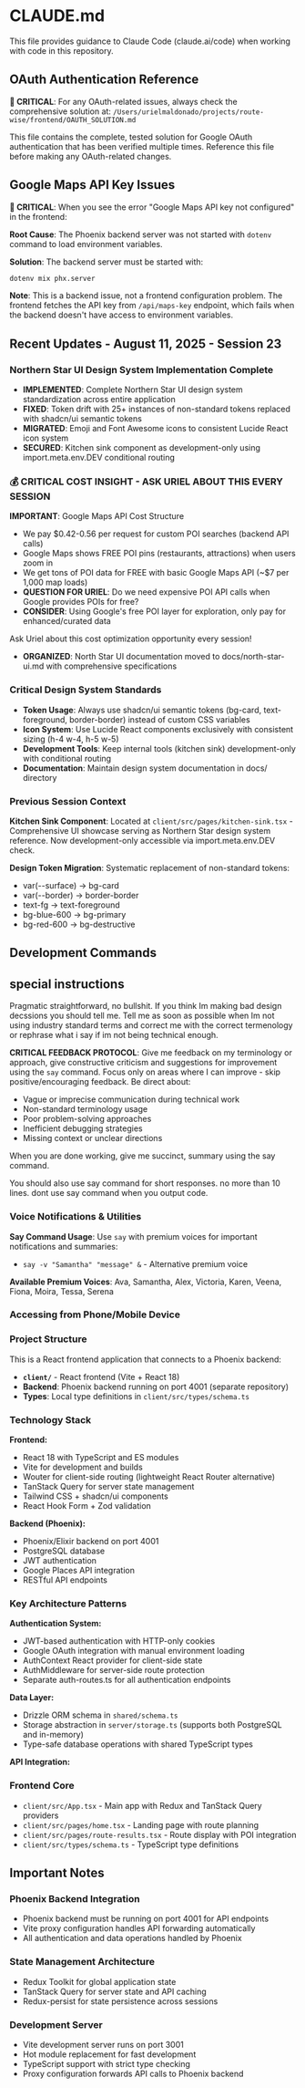 # CLAUDE.md

This file provides guidance to Claude Code (claude.ai/code) when working with code in this repository.

## OAuth Authentication Reference

**🚨 CRITICAL**: For any OAuth-related issues, always check the comprehensive solution at:
`/Users/urielmaldonado/projects/route-wise/frontend/OAUTH_SOLUTION.md`

This file contains the complete, tested solution for Google OAuth authentication that has been verified multiple times. Reference this file before making any OAuth-related changes.

## Google Maps API Key Issues

**🚨 CRITICAL**: When you see the error "Google Maps API key not configured" in the frontend:

**Root Cause**: The Phoenix backend server was not started with `dotenv` command to load environment variables.

**Solution**: The backend server must be started with:
```bash
dotenv mix phx.server
```

**Note**: This is a backend issue, not a frontend configuration problem. The frontend fetches the API key from `/api/maps-key` endpoint, which fails when the backend doesn't have access to environment variables.

## Recent Updates - August 11, 2025 - Session 23

### Northern Star UI Design System Implementation Complete

- **IMPLEMENTED**: Complete Northern Star UI design system standardization across entire application
- **FIXED**: Token drift with 25+ instances of non-standard tokens replaced with shadcn/ui semantic tokens
- **MIGRATED**: Emoji and Font Awesome icons to consistent Lucide React icon system
- **SECURED**: Kitchen sink component as development-only using import.meta.env.DEV conditional routing

### 💰 CRITICAL COST INSIGHT - ASK URIEL ABOUT THIS EVERY SESSION

**IMPORTANT**: Google Maps API Cost Structure
- We pay $0.42-0.56 per request for custom POI searches (backend API calls)
- Google Maps shows FREE POI pins (restaurants, attractions) when users zoom in
- We get tons of POI data for FREE with basic Google Maps API (~$7 per 1,000 map loads)
- **QUESTION FOR URIEL**: Do we need expensive POI API calls when Google provides POIs for free?
- **CONSIDER**: Using Google's free POI layer for exploration, only pay for enhanced/curated data

Ask Uriel about this cost optimization opportunity every session!
- **ORGANIZED**: North Star UI documentation moved to docs/north-star-ui.md with comprehensive specifications

### Critical Design System Standards

- **Token Usage**: Always use shadcn/ui semantic tokens (bg-card, text-foreground, border-border) instead of custom CSS variables
- **Icon System**: Use Lucide React components exclusively with consistent sizing (h-4 w-4, h-5 w-5)
- **Development Tools**: Keep internal tools (kitchen sink) development-only with conditional routing
- **Documentation**: Maintain design system documentation in docs/ directory

### Previous Session Context

**Kitchen Sink Component**: Located at `client/src/pages/kitchen-sink.tsx` - Comprehensive UI showcase serving as Northern Star design system reference. Now development-only accessible via import.meta.env.DEV check.

**Design Token Migration**: Systematic replacement of non-standard tokens:
- var(--surface) → bg-card
- var(--border) → border-border  
- text-fg → text-foreground
- bg-blue-600 → bg-primary
- bg-red-600 → bg-destructive

## Development Commands

## special instructions

Pragmatic straightforward, no bullshit.
If you think Im making bad design decssions you should tell me.
Tell me as soon as possible when Im not using industry standard terms and correct me with the
correct termenology or rephrase what i say if im not being technical enough.

**CRITICAL FEEDBACK PROTOCOL**: Give me feedback on my terminology or approach, give constructive criticism and suggestions for improvement using the `say` command. Focus only on areas where I can improve - skip positive/encouraging feedback. Be direct about:
- Vague or imprecise communication during technical work
- Non-standard terminology usage
- Poor problem-solving approaches
- Inefficient debugging strategies
- Missing context or unclear directions

When you are done working, give me succinct, summary using the say command.

You should also use say command for short responses. no more than 10 lines. dont use say command
when you output code.

### Voice Notifications & Utilities

**Say Command Usage**: Use `say` with premium voices for important notifications and summaries:

- `say -v "Samantha" "message" &` - Alternative premium voice

**Available Premium Voices**: Ava, Samantha, Alex, Victoria, Karen, Veena, Fiona, Moira, Tessa, Serena


### Accessing from Phone/Mobile Device

### Project Structure

This is a React frontend application that connects to a Phoenix backend:

- **`client/`** - React frontend (Vite + React 18)
- **Backend**: Phoenix backend running on port 4001 (separate repository)
- **Types**: Local type definitions in `client/src/types/schema.ts`

### Technology Stack

**Frontend:**

- React 18 with TypeScript and ES modules
- Vite for development and builds
- Wouter for client-side routing (lightweight React Router alternative)
- TanStack Query for server state management
- Tailwind CSS + shadcn/ui components
- React Hook Form + Zod validation

**Backend (Phoenix):**

- Phoenix/Elixir backend on port 4001
- PostgreSQL database
- JWT authentication
- Google Places API integration
- RESTful API endpoints

### Key Architecture Patterns

**Authentication System:**

- JWT-based authentication with HTTP-only cookies
- Google OAuth integration with manual environment loading
- AuthContext React provider for client-side state
- AuthMiddleware for server-side route protection
- Separate auth-routes.ts for all authentication endpoints

**Data Layer:**

- Drizzle ORM schema in `shared/schema.ts`
- Storage abstraction in `server/storage.ts` (supports both PostgreSQL and in-memory)
- Type-safe database operations with shared TypeScript types

**API Integration:**

### Frontend Core

- `client/src/App.tsx` - Main app with Redux and TanStack Query providers
- `client/src/pages/home.tsx` - Landing page with route planning
- `client/src/pages/route-results.tsx` - Route display with POI integration
- `client/src/types/schema.ts` - TypeScript type definitions

## Important Notes

### Phoenix Backend Integration

- Phoenix backend must be running on port 4001 for API endpoints
- Vite proxy configuration handles API forwarding automatically
- All authentication and data operations handled by Phoenix

### State Management Architecture

- Redux Toolkit for global application state
- TanStack Query for server state and API caching
- Redux-persist for state persistence across sessions

### Development Server

- Vite development server runs on port 3001
- Hot module replacement for fast development
- TypeScript support with strict type checking
- Proxy configuration forwards API calls to Phoenix backend

